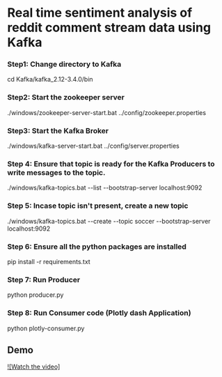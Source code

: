 # Real time sentiment analysis of reddit comment stream data using Kafka

### Step1: Change directory to Kafka
cd Kafka/kafka_2.12-3.4.0/bin

### Step2: Start the zookeeper server
./windows/zookeeper-server-start.bat ../config/zookeeper.properties

### Step3: Start the Kafka Broker
./windows/kafka-server-start.bat ../config/server.properties

### Step 4: Ensure that topic is ready for the Kafka Producers to write messages to the topic.

./windows/kafka-topics.bat --list --bootstrap-server localhost:9092

### Step 5: Incase topic isn't present, create a new topic
./windows/kafka-topics.bat --create --topic soccer --bootstrap-server localhost:9092 

### Step 6: Ensure all the python packages are installed
pip install -r requirements.txt

### Step 7: Run Producer 
python producer.py

### Step 8: Run Consumer code (Plotly dash Application)
python plotly-consumer.py

## Demo
[![Watch the video]](https://github.com/abhinandanshrestha/reddit-comment-stream-sentimentanalysis/blob/master/demo.mp4)

